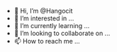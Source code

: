 - 👋 Hi, I’m @Hangocit
- 👀 I’m interested in ...
- 🌱 I’m currently learning ...
- 💞️ I’m looking to collaborate on ...
- 📫 How to reach me ...

<!---
Hangocit/Hangocit is a ✨ special ✨ repository because its `README.md` (this file) appears on your GitHub profile.
You can click the Preview link to take a look at your changes.
--->
